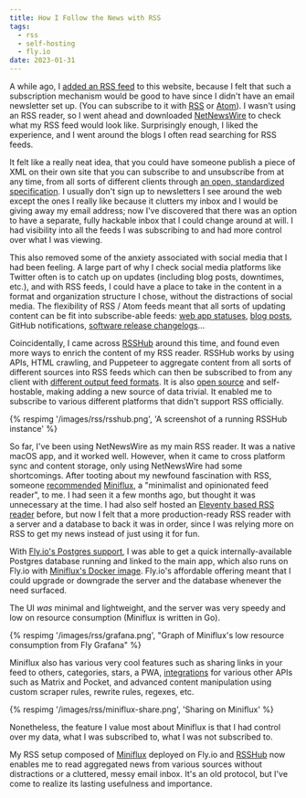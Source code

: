 ```yaml
---
title: How I Follow the News with RSS
tags:
  - rss
  - self-hosting
  - fly.io
date: 2023-01-31
---
```


A while ago, I [added an RSS feed](https://github.com/ryanccn/ryanccn.dev/commit/559e6bd6240e9e77e48a24fdca86d42e236ad4cf) to this website, because I felt that such a subscription mechanism would be good to have since I didn't have an email newsletter set up. (You can subscribe to it with [RSS](/feed/rss.xml) or [Atom](/feed/atom.xml)). I wasn't using an RSS reader, so I went ahead and downloaded [NetNewsWire](https://netnewswire.com/) to check what my RSS feed would look like. Surprisingly enough, I liked the experience, and I went around the blogs I often read searching for RSS feeds.

It felt like a really neat idea, that you could have someone publish a piece of XML on their own site that you can subscribe to and unsubscribe from at any time, from all sorts of different clients through [an open, standardized specification](https://www.rssboard.org/rss-specification). I usually don't sign up to newsletters I see around the web except the ones I really like because it clutters my inbox and I would be giving away my email address; now I've discovered that there was an option to have a separate, fully hackable inbox that I could change around at will. I had visibility into all the feeds I was subscribing to and had more control over what I was viewing.

This also removed some of the anxiety associated with social media that I had been feeling. A large part of why I check social media platforms like Twitter often is to catch up on updates (including blog posts, downtimes, etc.), and with RSS feeds, I could have a place to take in the content in a format and organization structure I chose, without the distractions of social media. The flexibility of RSS / Atom feeds meant that all sorts of updating content can be fit into subscribe-able feeds: [web app statuses](https://status.betterstack.com/feed), [blog posts](https://mxb.dev/feed.xml), GitHub notifications, [software release changelogs](https://miniflux.app/feed.xml)...

Coincidentally, I came across [RSSHub](https://docs.rsshub.app/en/) around this time, and found even more ways to enrich the content of my RSS reader. RSSHub works by using APIs, HTML crawling, and Puppeteer to aggregate content from all sorts of different sources into RSS feeds which can then be subscribed to from any client with [different output feed formats](https://docs.rsshub.app/en/parameter.html#output-formats). It is also [open source](https://github.com/DIYgod/RSSHub) and self-hostable, making adding a new source of data trivial. It enabled me to subscribe to various different platforms that didn't support RSS officially.

{% respimg '/images/rss/rsshub.png', 'A screenshot of a running RSSHub instance' %}

So far, I've been using NetNewsWire as my main RSS reader. It was a native macOS app, and it worked well. However, when it came to cross platform sync and content storage, only using NetNewsWire had some shortcomings. After tooting about my newfound fascination with RSS, someone [recommended](https://g.crisq.cf/@crisq/statuses/01GR1R6YD3KF5YAAV7VM63BCSN) [Miniflux](https://miniflux.app/), a "minimalist and opinionated feed reader", to me. I had seen it a few months ago, but thought it was unnecessary at the time. I had also self hosted an [Eleventy based RSS reader](https://github.com/5t3ph/eleventy-rss-reader) before, but now I felt that a more production-ready RSS reader with a server and a database to back it was in order, since I was relying more on RSS to get my news instead of just using it for fun.

With [Fly.io's Postgres support](https://fly.io/docs/postgres/), I was able to get a quick internally-available Postgres database running and linked to the main app, which also runs on Fly.io with [Miniflux's Docker image](https://miniflux.app/docs/installation.html#docker). Fly.io's affordable offering meant that I could upgrade or downgrade the server and the database whenever the need surfaced.

The UI _was_ minimal and lightweight, and the server was very speedy and low on resource consumption (Miniflux is written in Go).

{% respimg '/images/rss/grafana.png', "Graph of Miniflux's low resource consumption from Fly Grafana" %}

Miniflux also has various very cool features such as sharing links in your feed to others, categories, stars, a PWA, [integrations](https://miniflux.app/features.html#integration) for various other APIs such as Matrix and Pocket, and advanced content manipulation using custom scraper rules, rewrite rules, regexes, etc.

{% respimg '/images/rss/miniflux-share.png', 'Sharing on Miniflux' %}

Nonetheless, the feature I value most about Miniflux is that I had control over my data, what I was subscribed to, what I was not subscribed to.

My RSS setup composed of [Miniflux](https://miniflux.app/) deployed on Fly.io and [RSSHub](https://docs.rsshub.app/) now enables me to read aggregated news from various sources without distractions or a cluttered, messy email inbox. It's an old protocol, but I've come to realize its lasting usefulness and importance.
